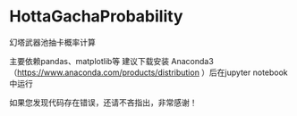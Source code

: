 # HottaGachaProbability
幻塔武器池抽卡概率计算

主要依赖pandas、matplotlib等
建议下载安装
Anaconda3（https://www.anaconda.com/products/distribution
）后在jupyter notebook中运行

如果您发现代码存在错误，还请不吝指出，非常感谢！
